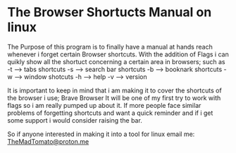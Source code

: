 # The Browser Shortucts Manual on linux

The Purpose of this program is to finally have a manual at hands reach whenever i forget certain Browser shortcuts. 
With the addition of Flags i can quikly show all the shortuct concerning a certain area in browsers;
such as -t --> tabs shortcuts
	-s --> search bar shortcuts
	-b --> booknark shortcuts
	-w --> window shotcuts
	-h --> help
	-v --> version

It is important to keep in mind that i am making it to cover the shortcuts of the browser i use; Brave Browser
It will be one of my first try to work with flags so i am really pumped up about it.
If more people face similar problems of forgetting shortcuts and want a quick reminder and if i get some support i would consider raising the bar.

So if anyone interested in making it into a tool for linux email me: TheMadTomato@proton.me

